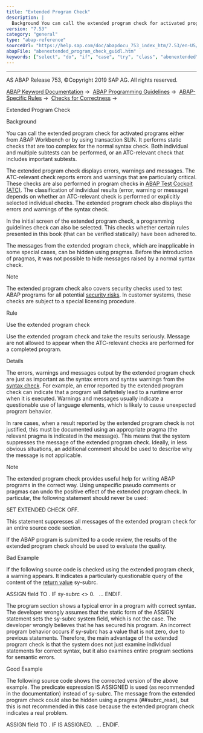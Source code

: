 ```yaml
---
title: "Extended Program Check"
description: |
  Background You can call the extended program check for activated programs either from ABAP Workbench or by using transaction SLIN. It performs static checks that are too complex for the normal syntax check. Both individual and multiple subtests can be performed, or an ATC-relevant check that include
version: "7.53"
category: "general"
type: "abap-reference"
sourceUrl: "https://help.sap.com/doc/abapdocu_753_index_htm/7.53/en-US/abenextended_program_check_guidl.htm"
abapFile: "abenextended_program_check_guidl.htm"
keywords: ["select", "do", "if", "case", "try", "class", "abenextended", "program", "check", "guidl"]
---
```


* * *

AS ABAP Release 753, ©Copyright 2019 SAP AG. All rights reserved.

[ABAP Keyword Documentation](https://help.sap.com/doc/abapdocu_753_index_htm/7.53/en-US/abenabap.htm) →  [ABAP Programming Guidelines](https://help.sap.com/doc/abapdocu_753_index_htm/7.53/en-US/abenabap_pgl.htm) →  [ABAP-Specific Rules](https://help.sap.com/doc/abapdocu_753_index_htm/7.53/en-US/abenabap_specific_rules_guidl.htm) →  [Checks for Correctness](https://help.sap.com/doc/abapdocu_753_index_htm/7.53/en-US/abencheck_correctness_guidl.htm) → 

Extended Program Check

Background

You can call the extended program check for activated programs either from ABAP Workbench or by using transaction SLIN. It performs static checks that are too complex for the normal syntax check. Both individual and multiple subtests can be performed, or an ATC-relevant check that includes important subtests.

The extended program check displays errors, warnings and messages. The ATC-relevant check reports errors and warnings that are particularly critical. These checks are also performed in program checks in [ABAP Test Cockpit (ATC)](https://help.sap.com/doc/abapdocu_753_index_htm/7.53/en-US/abenabap_test_cockpit_glosry.htm "Glossary Entry"). The classification of individual results (error, warning or message) depends on whether an ATC-relevant check is performed or explicitly selected individual checks. The extended program check also displays the errors and warnings of the syntax check.

In the initial screen of the extended program check, a programming guidelines check can also be selected. This checks whether certain rules presented in this book (that can be verified statically) have been adhered to.

The messages from the extended program check, which are inapplicable in some special cases, can be hidden using pragmas. Before the introduction of pragmas, it was not possible to hide messages raised by a normal syntax check.

Note

The extended program check also covers security checks used to test ABAP programs for all potential [security risks](https://help.sap.com/doc/abapdocu_753_index_htm/7.53/en-US/abenabap_security.htm). In customer systems, these checks are subject to a special licensing procedure.

Rule

Use the extended program check

Use the extended program check and take the results seriously. Message are not allowed to appear when the ATC-relevant checks are performed for a completed program.

Details

The errors, warnings and messages output by the extended program check are just as important as the syntax errors and syntax warnings from the [syntax check](https://help.sap.com/doc/abapdocu_753_index_htm/7.53/en-US/abensyntax_check_guidl.htm "Guideline"). For example, an error reported by the extended program check can indicate that a program will definitely lead to a runtime error when it is executed. Warnings and messages usually indicate a questionable use of language elements, which is likely to cause unexpected program behavior.

In rare cases, when a result reported by the extended program check is not justified, this must be documented using an appropriate pragma (the relevant pragma is indicated in the message). This means that the system suppresses the message of the extended program check. Ideally, in less obvious situations, an additional comment should be used to describe why the message is not applicable.

Note

The extended program check provides useful help for writing ABAP programs in the correct way. Using unspecific pseudo comments or pragmas can undo the positive effect of the extended program check. In particular, the following statement should never be used:

SET EXTENDED CHECK OFF.

This statement suppresses all messages of the extended program check for an entire source code section.

If the ABAP program is submitted to a code review, the results of the extended program check should be used to evaluate the quality.

Bad Example

If the following source code is checked using the extended program check, a warning appears. It indicates a particularly questionable query of the content of the [return value](https://help.sap.com/doc/abapdocu_753_index_htm/7.53/en-US/abenreturn_value_guidl.htm "Guideline") sy-subrc.

ASSIGN field TO <fs>.
IF sy-subrc <> 0.
  ...
ENDIF.

The program section shows a typical error in a program with correct syntax. The developer wrongly assumes that the static form of the ASSIGN statement sets the sy-subrc system field, which is not the case. The developer wrongly believes that he has secured his program. An incorrect program behavior occurs if sy-subrc has a value that is not zero, due to previous statements. Therefore, the main advantage of the extended program check is that the system does not just examine individual statements for correct syntax, but it also examines entire program sections for semantic errors.

Good Example

The following source code shows the corrected version of the above example. The predicate expression IS ASSIGNED is used (as recommended in the documentation) instead of sy-subrc. The message from the extended program check could also be hidden using a pragma (##subrc\_read), but this is not recommended in this case because the extended program check indicates a real problem.

ASSIGN field TO <fs>.
IF <fs> IS ASSIGNED.
  ...
ENDIF.